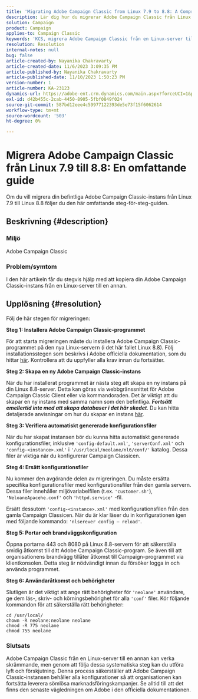 ```yaml
---
title: 'Migrating Adobe Campaign Classic from Linux 7.9 to 8.8: A Comprehensive Guide'
description: Lär dig hur du migrerar Adobe Campaign Classic från Linux 7.9 till 8.8 i den här omfattande guiden.
solution: Campaign
product: Campaign
applies-to: Campaign Classic
keywords: 'KCS, migrera Adobe Campaign Classic från en Linux-server till en annan, ACC, '
resolution: Resolution
internal-notes: null
bug: false
article-created-by: Nayanika Chakravarty
article-created-date: 11/6/2023 3:09:35 PM
article-published-by: Nayanika Chakravarty
article-published-date: 11/10/2023 1:50:23 PM
version-number: 1
article-number: KA-23123
dynamics-url: https://adobe-ent.crm.dynamics.com/main.aspx?forceUCI=1&pagetype=entityrecord&etn=knowledgearticle&id=6565317c-b67c-ee11-8179-6045bd006295
exl-id: d42b455c-2cab-4450-8905-5fbf0849f024
source-git-commit: 587bd12eee4c59977122393de5e73f15f6062614
workflow-type: tm+mt
source-wordcount: '503'
ht-degree: 0%

---
```


# Migrera Adobe Campaign Classic från Linux 7.9 till 8.8: En omfattande guide


Om du vill migrera din befintliga Adobe Campaign Classic-instans från Linux 7.9 till Linux 8.8 följer du den här omfattande steg-för-steg-guiden.

## Beskrivning {#description}


### Miljö

Adobe Campaign Classic

### Problem/symtom

I den här artikeln får du stegvis hjälp med att kopiera din Adobe Campaign Classic-instans från en Linux-server till en annan.


## Upplösning {#resolution}


Följ de här stegen för migreringen:

<b>Steg 1: Installera Adobe Campaign Classic-programmet</b>

För att starta migreringen måste du installera Adobe Campaign Classic-programmet på den nya Linux-servern (i det här fallet Linux 8.8). Följ installationsstegen som beskrivs i Adobe officiella dokumentation, som du hittar [här](https://experienceleague.adobe.com/docs/campaign-classic/using/installing-campaign-classic/install-campaign-on-prem/installing-campaign-in-linux-/prerequisites-of-campaign-installation-in-linux.html?lang=en). Kontrollera att du uppfyller alla krav innan du fortsätter.

<b>Steg 2: Skapa en ny Adobe Campaign Classic-instans</b>

När du har installerat programmet är nästa steg att skapa en ny instans på din Linux 8.8-server. Detta kan göras via webbgränssnittet för Adobe Campaign Classic Client eller via kommandoraden. Det är viktigt att du skapar en ny instans med samma namn som den befintliga. <b>*Fortsätt emellertid inte med att skapa databaser i det här skedet</b>*. Du kan hitta detaljerade anvisningar om hur du skapar en instans [här](https://experienceleague.adobe.com/docs/campaign-classic/using/installing-campaign-classic/appendices/command-lines.html?lang=en#creating-an-instance).

<b>Steg 3: Verifiera automatiskt genererade konfigurationsfiler</b>

När du har skapat instansen bör du kunna hitta automatiskt genererade konfigurationsfiler, inklusive `'config-default.xml'`, `'serverConf.xml'` och `'config-<instance>.xml'` i `'/usr/local/neolane/nl6/conf/'` katalog. Dessa filer är viktiga när du konfigurerar Campaign Classicen.

<b>Steg 4: Ersätt konfigurationsfiler</b>

Nu kommer den avgörande delen av migreringen. Du måste ersätta specifika konfigurationsfiler med konfigurationsfiler från den gamla servern. Dessa filer innehåller miljövariabelfilen (t.ex. `'customer.sh'`), `'NeloaneApacehe.conf'` och `'httpd.service'` -fil.

Ersätt dessutom `'config-<instance>.xml'` med konfigurationsfilen från den gamla Campaign Classicen. När du är klar läser du in konfigurationen igen med följande kommando: `'nlserever config – reload'`.

<b>Steg 5: Portar och brandväggskonfiguration</b>

Öppna portarna 443 och 8080 på Linux 8.8-servern för att säkerställa smidig åtkomst till ditt Adobe Campaign Classic-program. Se även till att organisationens brandvägg tillåter åtkomst till Campaign-programmet via klientkonsolen. Detta steg är nödvändigt innan du försöker logga in och använda programmet.

<b>Steg 6: Användaråtkomst och behörigheter</b>

Slutligen är det viktigt att ange rätt behörigheter för `'neolane'` användare, ge dem läs-, skriv- och körningsbehörighet för alla `'conf'` filer. Kör följande kommandon för att säkerställa rätt behörigheter:


```
cd /usr/local/
chown -R neolane:neolane neolane
chmod -R 775 neolane
chmod 755 neolane
```


### Slutsats

Adobe Campaign Classic från en Linux-server till en annan kan verka skrämmande, men genom att följa dessa systematiska steg kan du utföra lyft och förskjutning. Denna process säkerställer att Adobe Campaign Classic-instansen behåller alla konfigurationer så att organisationen kan fortsätta leverera sömlösa marknadsföringskampanjer. Se alltid till att det finns den senaste vägledningen om Adobe i den officiella dokumentationen.
